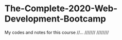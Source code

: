# The-Complete-2020-Web-Development-Bootcamp
My codes and notes for this course
//...
///////
////////
